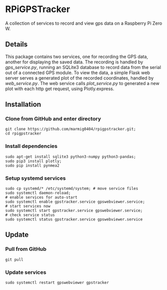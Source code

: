 # RPiGPSTracker

A collection of services to record and view gps data on a Raspberry Pi Zero W.

## Details

This package contains two services, one for recording the GPS data, another for displaying the saved data. The recording is handled by *gps_service.py*, running an SQLite3 database to record data from the serial out of a connected GPS module. To view the data, a simple Flask web server serves a generated plot of the recorded coordinates, handled by *web_service.py*. The web service calls *plot_service.py* to generated a new plot with each http get request, using Plotly.express.

## Installation

### Clone from GitHub and enter directory

    git clone https://github.com/marmig0404/rpigpstracker.git;
    cd rpigpstracker

### Install dependencies

    sudo apt-get install sqlite3 python3-numpy python3-pandas;
    sudo pip3 install plotly;
    sudo pip install pynmea2

### Setup systemd services

    sudo cp systemd/* /etc/systemd/system; # move service files
    sudo systemctl daemon-reload;
    # enable services for auto-start
    sudo systemctl enable gpstracker.service gpswebviewer.service;
    # start services now
    sudo systemctl start gpstracker.service gpswebviewer.service;
    # check service status
    sudo systemctl status gpstracker.service gpswebviewer.service

## Update

### Pull from GitHub

    git pull
  
### Update services

    sudo systemctl restart gpswebviewer gpstracker
